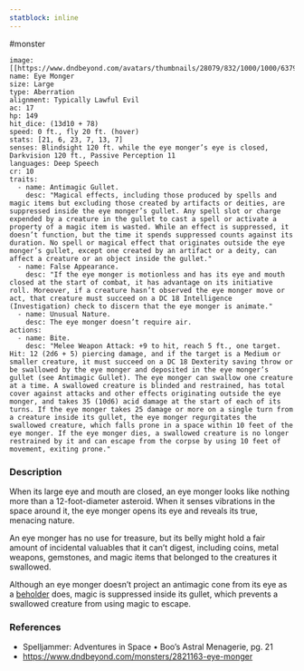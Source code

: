 ```yaml
---
statblock: inline
---
```

 #monster 

```statblock
image: [[https://www.dndbeyond.com/avatars/thumbnails/28079/832/1000/1000/637961800761621184.jpeg]]
name: Eye Monger
size: Large
type: Aberration
alignment: Typically Lawful Evil
ac: 17
hp: 149
hit_dice: (13d10 + 78)
speed: 0 ft., fly 20 ft. (hover)
stats: [21, 6, 23, 7, 13, 7]
senses: Blindsight 120 ft. while the eye monger’s eye is closed, Darkvision 120 ft., Passive Perception 11
languages: Deep Speech
cr: 10
traits:
  - name: Antimagic Gullet.
    desc: "Magical effects, including those produced by spells and magic items but excluding those created by artifacts or deities, are suppressed inside the eye monger’s gullet. Any spell slot or charge expended by a creature in the gullet to cast a spell or activate a property of a magic item is wasted. While an effect is suppressed, it doesn’t function, but the time it spends suppressed counts against its duration. No spell or magical effect that originates outside the eye monger’s gullet, except one created by an artifact or a deity, can affect a creature or an object inside the gullet."
  - name: False Appearance.
    desc: "If the eye monger is motionless and has its eye and mouth closed at the start of combat, it has advantage on its initiative roll. Moreover, if a creature hasn’t observed the eye monger move or act, that creature must succeed on a DC 18 Intelligence (Investigation) check to discern that the eye monger is animate."
  - name: Unusual Nature.
    desc: The eye monger doesn’t require air.
actions:
  - name: Bite.
    desc: "Melee Weapon Attack: +9 to hit, reach 5 ft., one target. Hit: 12 (2d6 + 5) piercing damage, and if the target is a Medium or smaller creature, it must succeed on a DC 18 Dexterity saving throw or be swallowed by the eye monger and deposited in the eye monger’s gullet (see Antimagic Gullet). The eye monger can swallow one creature at a time. A swallowed creature is blinded and restrained, has total cover against attacks and other effects originating outside the eye monger, and takes 35 (10d6) acid damage at the start of each of its turns. If the eye monger takes 25 damage or more on a single turn from a creature inside its gullet, the eye monger regurgitates the swallowed creature, which falls prone in a space within 10 feet of the eye monger. If the eye monger dies, a swallowed creature is no longer restrained by it and can escape from the corpse by using 10 feet of movement, exiting prone."
```

### Description

When its large eye and mouth are closed, an eye monger looks like nothing more than a 12-foot-diameter asteroid. When it senses vibrations in the space around it, the eye monger opens its eye and reveals its true, menacing nature.

An eye monger has no use for treasure, but its belly might hold a fair amount of incidental valuables that it can’t digest, including coins, metal weapons, gemstones, and magic items that belonged to the creatures it swallowed.

Although an eye monger doesn’t project an antimagic cone from its eye as a [beholder](https://www.dndbeyond.com/monsters/17099-beholder) does, magic is suppressed inside its gullet, which prevents a swallowed creature from using magic to escape.

### References

* Spelljammer: Adventures in Space • Boo’s Astral Menagerie, pg. 21
* https://www.dndbeyond.com/monsters/2821163-eye-monger
